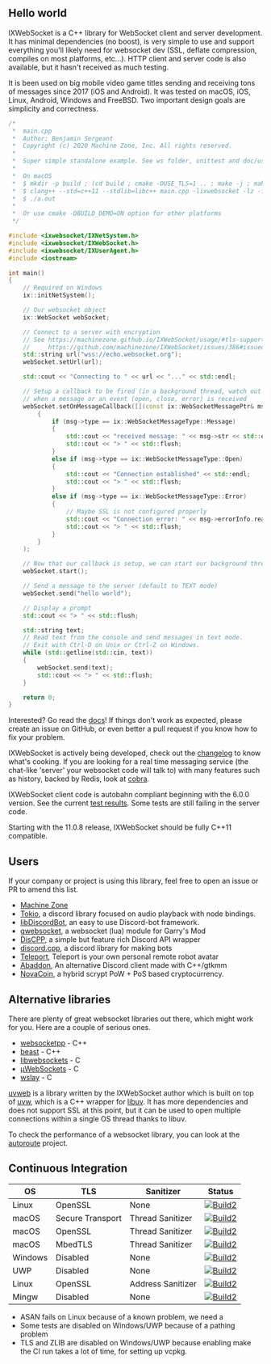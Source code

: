 ## Hello world

IXWebSocket is a C++ library for WebSocket client and server development. It has minimal dependencies (no boost), is very simple to use and support everything you'll likely need for websocket dev (SSL, deflate compression, compiles on most platforms, etc...). HTTP client and server code is also available, but it hasn't received as much testing.

It is been used on big mobile video game titles sending and receiving tons of messages since 2017 (iOS and Android). It was tested on macOS, iOS, Linux, Android, Windows and FreeBSD. Two important design goals are simplicity and correctness.

```cpp
/*
 *  main.cpp
 *  Author: Benjamin Sergeant
 *  Copyright (c) 2020 Machine Zone, Inc. All rights reserved.
 *
 *  Super simple standalone example. See ws folder, unittest and doc/usage.md for more.
 *
 *  On macOS
 *  $ mkdir -p build ; (cd build ; cmake -DUSE_TLS=1 .. ; make -j ; make install)
 *  $ clang++ --std=c++11 --stdlib=libc++ main.cpp -lixwebsocket -lz -framework Security -framework Foundation
 *  $ ./a.out
 *
 *  Or use cmake -DBUILD_DEMO=ON option for other platforms
 */

#include <ixwebsocket/IXNetSystem.h>
#include <ixwebsocket/IXWebSocket.h>
#include <ixwebsocket/IXUserAgent.h>
#include <iostream>

int main()
{
    // Required on Windows
    ix::initNetSystem();

    // Our websocket object
    ix::WebSocket webSocket;

    // Connect to a server with encryption
    // See https://machinezone.github.io/IXWebSocket/usage/#tls-support-and-configuration
    //     https://github.com/machinezone/IXWebSocket/issues/386#issuecomment-1105235227 (self signed certificates)
    std::string url("wss://echo.websocket.org");
    webSocket.setUrl(url);

    std::cout << "Connecting to " << url << "..." << std::endl;

    // Setup a callback to be fired (in a background thread, watch out for race conditions !)
    // when a message or an event (open, close, error) is received
    webSocket.setOnMessageCallback([](const ix::WebSocketMessagePtr& msg)
        {
            if (msg->type == ix::WebSocketMessageType::Message)
            {
                std::cout << "received message: " << msg->str << std::endl;
                std::cout << "> " << std::flush;
            }
            else if (msg->type == ix::WebSocketMessageType::Open)
            {
                std::cout << "Connection established" << std::endl;
                std::cout << "> " << std::flush;
            }
            else if (msg->type == ix::WebSocketMessageType::Error)
            {
                // Maybe SSL is not configured properly
                std::cout << "Connection error: " << msg->errorInfo.reason << std::endl;
                std::cout << "> " << std::flush;
            }
        }
    );

    // Now that our callback is setup, we can start our background thread and receive messages
    webSocket.start();

    // Send a message to the server (default to TEXT mode)
    webSocket.send("hello world");

    // Display a prompt
    std::cout << "> " << std::flush;

    std::string text;
    // Read text from the console and send messages in text mode.
    // Exit with Ctrl-D on Unix or Ctrl-Z on Windows.
    while (std::getline(std::cin, text))
    {
        webSocket.send(text);
        std::cout << "> " << std::flush;
    }

    return 0;
}
```

Interested? Go read the [docs](https://machinezone.github.io/IXWebSocket/)! If things don't work as expected, please create an issue on GitHub, or even better a pull request if you know how to fix your problem.

IXWebSocket is actively being developed, check out the [changelog](https://machinezone.github.io/IXWebSocket/CHANGELOG/) to know what's cooking. If you are looking for a real time messaging service (the chat-like 'server' your websocket code will talk to) with many features such as history, backed by Redis, look at [cobra](https://github.com/machinezone/cobra).

IXWebSocket client code is autobahn compliant beginning with the 6.0.0 version. See the current [test results](https://bsergean.github.io/autobahn/reports/clients/index.html). Some tests are still failing in the server code.

Starting with the 11.0.8 release, IXWebSocket should be fully C++11 compatible.

## Users

If your company or project is using this library, feel free to open an issue or PR to amend this list.

- [Machine Zone](https://www.mz.com)
- [Tokio](https://gitlab.com/HCInk/tokio), a discord library focused on audio playback with node bindings.
- [libDiscordBot](https://github.com/tostc/libDiscordBot/tree/master), an easy to use Discord-bot framework.
- [gwebsocket](https://github.com/norrbotten/gwebsocket), a websocket (lua) module for Garry's Mod
- [DisCPP](https://github.com/DisCPP/DisCPP), a simple but feature rich Discord API wrapper
- [discord.cpp](https://github.com/luccanunes/discord.cpp), a discord library for making bots
- [Teleport](http://teleportconnect.com/), Teleport is your own personal remote robot avatar
- [Abaddon](https://github.com/uowuo/abaddon), An alternative Discord client made with C++/gtkmm 
- [NovaCoin](https://github.com/novacoin-project/novacoin), a hybrid scrypt PoW + PoS based cryptocurrency.

## Alternative libraries

There are plenty of great websocket libraries out there, which might work for you. Here are a couple of serious ones.

* [websocketpp](https://github.com/zaphoyd/websocketpp) - C++
* [beast](https://github.com/boostorg/beast) - C++
* [libwebsockets](https://libwebsockets.org/) - C
* [µWebSockets](https://github.com/uNetworking/uWebSockets) - C
* [wslay](https://github.com/tatsuhiro-t/wslay) - C

[uvweb](https://github.com/bsergean/uvweb) is a library written by the IXWebSocket author which is built on top of [uvw](https://github.com/skypjack/uvw), which is a C++ wrapper for [libuv](https://libuv.org/). It has more dependencies and does not support SSL at this point, but it can be used to open multiple connections within a single OS thread thanks to libuv.

To check the performance of a websocket library, you can look at the [autoroute](https://github.com/bsergean/autoroute) project.

## Continuous Integration

| OS                | TLS               | Sanitizer         | Status            |
|-------------------|-------------------|-------------------|-------------------|
| Linux             | OpenSSL           | None              | [![Build2][1]][0] |
| macOS             | Secure Transport  | Thread Sanitizer  | [![Build2][2]][0] |
| macOS             | OpenSSL           | Thread Sanitizer  | [![Build2][3]][0] |
| macOS             | MbedTLS           | Thread Sanitizer  | [![Build2][4]][0] |
| Windows           | Disabled          | None              | [![Build2][5]][0] |
| UWP               | Disabled          | None              | [![Build2][6]][0] |
| Linux             | OpenSSL           | Address Sanitizer | [![Build2][7]][0] |
| Mingw             | Disabled          | None              | [![Build2][8]][0] |

* ASAN fails on Linux because of a known problem, we need a 
* Some tests are disabled on Windows/UWP because of a pathing problem
* TLS and ZLIB are disabled on Windows/UWP because enabling make the CI run takes a lot of time, for setting up vcpkg.

[0]: https://github.com/machinezone/IXWebSocket
[1]: https://github.com/machinezone/IXWebSocket/workflows/linux/badge.svg
[2]: https://github.com/machinezone/IXWebSocket/workflows/mac_tsan_sectransport/badge.svg
[3]: https://github.com/machinezone/IXWebSocket/workflows/mac_tsan_openssl/badge.svg
[4]: https://github.com/machinezone/IXWebSocket/workflows/mac_tsan_mbedtls/badge.svg
[5]: https://github.com/machinezone/IXWebSocket/workflows/windows/badge.svg
[6]: https://github.com/machinezone/IXWebSocket/workflows/uwp/badge.svg
[7]: https://github.com/machinezone/IXWebSocket/workflows/linux_asan/badge.svg
[8]: https://github.com/machinezone/IXWebSocket/workflows/unittest_windows_gcc/badge.svg

